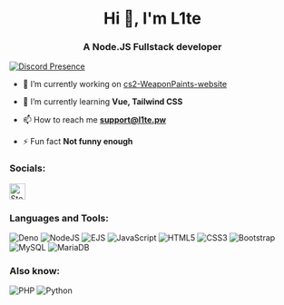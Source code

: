 <h1 align="center">Hi 👋, I'm L1te</h1>
<h3 align="center">A Node.JS Fullstack developer</h3>

[![Discord Presence](https://lanyard.cnrad.dev/api/851140150452289566?idleMessage=Figuring%20out%20why%206%20%2B%209%20equals%2069)](https://discord.com/users/851140150452289566)

- 🔭 I’m currently working on [cs2-WeaponPaints-website](https://github.com/L1teD/cs2-WeaponPaints-website)

- 🌱 I’m currently learning **Vue, Tailwind CSS**

- 📫 How to reach me **support@l1te.pw**

- ⚡ Fun fact **Not funny enough**

### Socials:
<a href="https://steamcommunity.com/id/tupoyvacban/">
  <img src="https://upload.wikimedia.org/wikipedia/commons/c/c1/Steam_Logo.png" alt="Steam" width="28"/>
</a>

### Languages and Tools:
![Deno](https://img.shields.io/badge/deno-grey?style=for-the-badge&logo=deno)
![NodeJS](https://img.shields.io/badge/node.js-6DA55F?style=for-the-badge&logo=node.js&logoColor=white)
![EJS](https://img.shields.io/badge/ejs-B4CA65?style=for-the-badge&logo=ejs&logoColor=black)
![JavaScript](https://img.shields.io/badge/javascript-%23323330.svg?style=for-the-badge&logo=javascript&logoColor=%23F7DF1E)
![HTML5](https://img.shields.io/badge/html5-%23E34F26.svg?style=for-the-badge&logo=html5&logoColor=white)
![CSS3](https://img.shields.io/badge/css3-%231572B6.svg?style=for-the-badge&logo=css3&logoColor=white)
![Bootstrap](https://img.shields.io/badge/bootstrap-%238511FA.svg?style=for-the-badge&logo=bootstrap&logoColor=white)
![MySQL](https://img.shields.io/badge/mysql-%2300f.svg?style=for-the-badge&logo=mysql&logoColor=white)
![MariaDB](https://img.shields.io/badge/MariaDB-003545?style=for-the-badge&logo=mariadb&logoColor=white)

### Also know:
![PHP](https://img.shields.io/badge/php-%23777BB4.svg?style=for-the-badge&logo=php&logoColor=white)
![Python](https://img.shields.io/badge/python-3670A0?style=for-the-badge&logo=python&logoColor=ffdd54)
